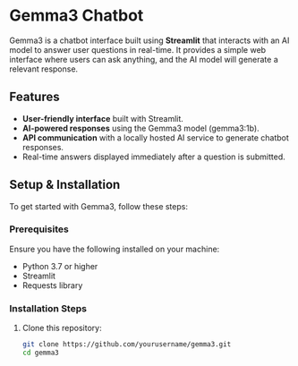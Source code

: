 # Gemma3 Chatbot

Gemma3 is a chatbot interface built using **Streamlit** that interacts with an AI model to answer user questions in real-time. It provides a simple web interface where users can ask anything, and the AI model will generate a relevant response.

## Features

- **User-friendly interface** built with Streamlit.
- **AI-powered responses** using the Gemma3 model (gemma3:1b).
- **API communication** with a locally hosted AI service to generate chatbot responses.
- Real-time answers displayed immediately after a question is submitted.

## Setup & Installation

To get started with Gemma3, follow these steps:

### Prerequisites

Ensure you have the following installed on your machine:

- Python 3.7 or higher
- Streamlit
- Requests library

### Installation Steps

1. Clone this repository:

   ```bash
   git clone https://github.com/yourusername/gemma3.git
   cd gemma3
